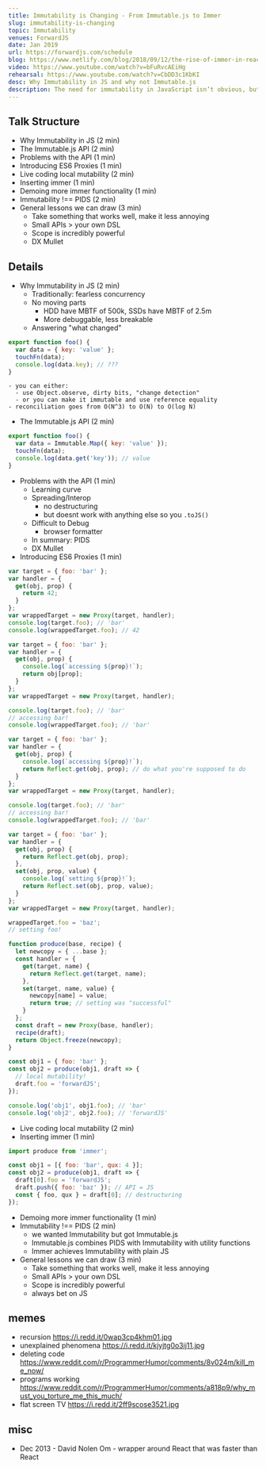 ```yaml
---
title: Immutability is Changing - From Immutable.js to Immer
slug: immutability-is-changing
topic: Immutability
venues: ForwardJS
date: Jan 2019
url: https://forwardjs.com/schedule
blog: https://www.netlify.com/blog/2018/09/12/the-rise-of-immer-in-react/
video: https://www.youtube.com/watch?v=bFuRvcAEiHg
rehearsal: https://www.youtube.com/watch?v=CbDD3c1KbKI
desc: Why Immutability in JS and why not Immutable.js
description: The need for immutability in JavaScript isn’t obvious, but Immutable.js swept the Javascript world in 2015 when it enforced a stricter, more functional approach to code without any need for deep comparisons. Then Immer was introduced in 2018, and took the Javascript world by storm. What's different? What's better? And what do ES6 Proxies have to do with it?
---
```


## Talk Structure

- Why Immutability in JS (2 min)
- The Immutable.js API (2 min)
- Problems with the API (1 min)
- Introducing ES6 Proxies (1 min)
- Live coding local mutability (2 min)
- Inserting immer (1 min)
- Demoing more immer functionality (1 min)
- Immutability !== PIDS (2 min)
- General lessons we can draw (3 min)
  - Take something that works well, make it less annoying
  - Small APIs > your own DSL
  - Scope is incredibly powerful
  - DX Mullet

## Details

- Why Immutability in JS (2 min)
  - Traditionally: fearless concurrency
  - No moving parts
    - HDD have MBTF of 500k, SSDs have MBTF of 2.5m
    - More debuggable, less breakable
  - Answering "what changed"

```js
export function foo() {
  var data = { key: 'value' };
  touchFn(data);
  console.log(data.key); // ???
}
```

    - you can either:
      - use Object.observe, dirty bits, "change detection"
      - or you can make it immutable and use reference equality
    - reconciliation goes from O(N^3) to O(N) to O(log N)

- The Immutable.js API (2 min)

```js
export function foo() {
  var data = Immutable.Map({ key: 'value' });
  touchFn(data);
  console.log(data.get('key')); // value
}
```

- Problems with the API (1 min)
  - Learning curve
  - Spreading/Interop
    - no destructuring
    - but doesnt work with anything else so you `.toJS()`
  - Difficult to Debug
    - browser formatter
  - In summary: PIDS
  - DX Mullet
- Introducing ES6 Proxies (1 min)

```js
var target = { foo: 'bar' };
var handler = {
  get(obj, prop) {
    return 42;
  }
};
var wrappedTarget = new Proxy(target, handler);
console.log(target.foo); // 'bar'
console.log(wrappedTarget.foo); // 42
```

```js
var target = { foo: 'bar' };
var handler = {
  get(obj, prop) {
    console.log(`accessing ${prop}!`);
    return obj[prop];
  }
};
var wrappedTarget = new Proxy(target, handler);

console.log(target.foo); // 'bar'
// accessing bar!
console.log(wrappedTarget.foo); // 'bar'
```

```js
var target = { foo: 'bar' };
var handler = {
  get(obj, prop) {
    console.log(`accessing ${prop}!`);
    return Reflect.get(obj, prop); // do what you're supposed to do
  }
};
var wrappedTarget = new Proxy(target, handler);

console.log(target.foo); // 'bar'
// accessing bar!
console.log(wrappedTarget.foo); // 'bar'
```

```js
var target = { foo: 'bar' };
var handler = {
  get(obj, prop) {
    return Reflect.get(obj, prop);
  },
  set(obj, prop, value) {
    console.log(`setting ${prop}!`);
    return Reflect.set(obj, prop, value);
  }
};
var wrappedTarget = new Proxy(target, handler);

wrappedTarget.foo = 'baz';
// setting foo!
```

```js
function produce(base, recipe) {
  let newcopy = { ...base };
  const handler = {
    get(target, name) {
      return Reflect.get(target, name);
    },
    set(target, name, value) {
      newcopy[name] = value;
      return true; // setting was "successful"
    }
  };
  const draft = new Proxy(base, handler);
  recipe(draft);
  return Object.freeze(newcopy);
}
```

```js
const obj1 = { foo: 'bar' };
const obj2 = produce(obj1, draft => {
  // local mutability!
  draft.foo = 'forwardJS';
});

console.log('obj1', obj1.foo); // 'bar'
console.log('obj2', obj2.foo); // 'forwardJS'
```

- Live coding local mutability (2 min)
- Inserting immer (1 min)

```js
import produce from 'immer';

const obj1 = [{ foo: 'bar', qux: 4 }];
const obj2 = produce(obj1, draft => {
  draft[0].foo = 'forwardJS';
  draft.push({ foo: 'baz' }); // API = JS
  const { foo, qux } = draft[0]; // destructuring
});
```

- Demoing more immer functionality (1 min)
- Immutability !== PIDS (2 min)
  - we wanted Immutability but got Immutable.js
  - Immutable.js combines PIDS with Immutability with utility functions
  - Immer achieves Immutability with plain JS
- General lessons we can draw (3 min)
  - Take something that works well, make it less annoying
  - Small APIs > your own DSL
  - Scope is incredibly powerful
  - always bet on JS

## memes

- recursion https://i.redd.it/0wap3cp4khm01.jpg
- unexplained phenomena https://i.redd.it/kjyjtg0o3ij11.jpg
- deleting code https://www.reddit.com/r/ProgrammerHumor/comments/8v024m/kill_me_now/
- programs working https://www.reddit.com/r/ProgrammerHumor/comments/a818p9/why_must_you_torture_me_this_much/
- flat screen TV https://i.redd.it/2ff9scose3521.jpg

## misc

- Dec 2013 - David Nolen Om - wrapper around React that was faster than React
